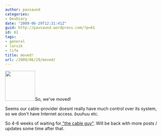 ```yaml
---
author: pavsaund
categories:
- DevDiary
date: "2009-06-29T12:31:41Z"
guid: http://pavsaund.wordpress.com/?p=61
id: 61
tags:
- general
- larvik
- life
title: moved!
url: /2009/06/29/moved/
---
```


<img class="alignright" title="Internet cable" src="https://www.repair-pc.us/cable.jpg" alt="" width="98" height="98" />So, we've moved!

Seems our cable-provider doesnt really have much control over its system, so we don't have Internet access. *buuhuu* etc.

So 4-6 weeks of waiting for<a title="https://www.imdb.com/title/tt0115798/" href="http://" target="_blank"> "the cable guy"</a>. Will be back with more posts / updates some time after that.